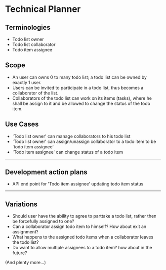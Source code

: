 # Technical Planner

## Terminologies

* Todo list owner
* Todo list collaborator
* Todo item assignee

## Scope

* An user can owns 0 to many todo list; a todo list can be owned by exactly 1 user.
* Users can be invited to participate in a todo list, thus becomes a collaborator of the list.
* Collaborators of the todo list can work on its items (tasks), where he shall be assign to it and be allowed to change the status of the todo item.

## Use Cases

* 'Todo list owner' can manage collaborators to his todo list
* 'Todo list owner' can assign/unassign collaborator to a todo item to be 'todo item assignee'
* 'Todo item assignee' can change status of a todo item

---

## Development action plans

* API end point for 'Todo item assignee' updating todo item status

---

## Variations

* Should user have the ability to agree to parttake a todo list, rather then be forcefully assigned to one?
* Can a collaborator assign todo item to himself? How about exit an assignment?
* What happens to the assigned todo items when a collaborator leaves the todo list?
* Do want to allow multiple assignees to a todo item? how about in the future?

(And plenty more...)
